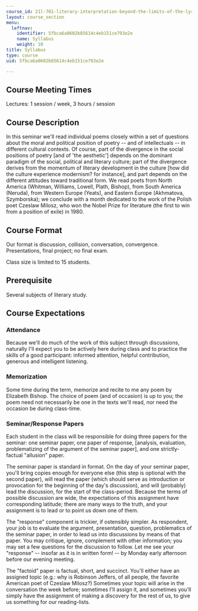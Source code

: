```yaml
---
course_id: 21l-701-literary-interpretation-beyond-the-limits-of-the-lyric-fall-2006
layout: course_section
menu:
  leftnav:
    identifier: 5fbca6a0602b85614c4eb151ce793e2e
    name: Syllabus
    weight: 10
title: Syllabus
type: course
uid: 5fbca6a0602b85614c4eb151ce793e2e

---
```


Course Meeting Times
--------------------

Lectures: 1 session / week, 3 hours / session

Course Description
------------------

In this seminar we'll read individual poems closely within a set of questions about the moral and political position of poetry -- and of intellectuals -- in different cultural contexts. Of course, part of the divergence in the social positions of poetry \[and of 'the aesthetic'\] depends on the dominant paradigm of the social, political and literary culture; part of the divergence derives from the momentum of literary development in the culture \[how did the culture experience modernism? for instance\], and part depends on the different attitudes toward traditional form. We read poets from North America (Whitman, Williams, Lowell, Plath, Bishop), from South America (Neruda), from Western Europe (Yeats), and Eastern Europe (Akhmatova, Szymborska); we conclude with a month dedicated to the work of the Polish poet Czeslaw Milosz, who won the Nobel Prize for literature (the first to win from a position of exile) in 1980.

Course Format
-------------

Our format is discussion, collision, conversation, convergence. Presentations, final project; no final exam.

Class size is limited to 15 students.

Prerequisite
------------

Several subjects of literary study.

Course Expectations
-------------------

### Attendance

Because we'll do much of the work of this subject through discussions, naturally I'll expect you to be actively here during class and to practice the skills of a good participant: informed attention, helpful contribution, generous and intelligent listening.

### Memorization

Some time during the term, memorize and recite to me any poem by Elizabeth Bishop. The choice of poem (and of occasion) is up to you; the poem need not necessarily be one in the texts we'll read, nor need the occasion be during class-time.

### Seminar/Response Papers

Each student in the class will be responsible for doing three papers for the seminar: one seminar paper, one paper of response, \[analysis, evaluation, problematizing of the argument of the seminar paper\], and one strictly-factual "allusion" paper.

The seminar paper is standard in format. On the day of your seminar paper, you'll bring copies enough for everyone else (this step is optional with the second paper), will read the paper (which should serve as introduction or provocation for the beginning of the day's discussion), and will (probably) lead the discussion, for the start of the class-period. Because the terms of possible discussion are wide, the expectations of this assignment have corresponding latitude; there are many ways to the truth, and your assignment is to lead or to point us down one of them.

The "response" component is trickier, if ostensibly simpler. As respondent, your job is to evaluate the argument, presentation, question, problematics of the seminar paper, in order to lead us into discussions by means of that paper. You may critique, ignore, complement with other information; you may set a few questions for the discussion to follow. Let me see your "response" -- insofar as it is in written form! -- by Monday early afternoon before our evening meeting.

The "factoid" paper is factual, short, and succinct. You'll either have an assigned topic (e.g.: why is Robinson Jeffers, of all people, the favorite American poet of Czeslaw Milosz?) Sometimes your topic will arise in the conversation the week before; sometimes I'll assign it, and sometimes you'll simply have the assignment of making a discovery for the rest of us, to give us something for our reading-lists.